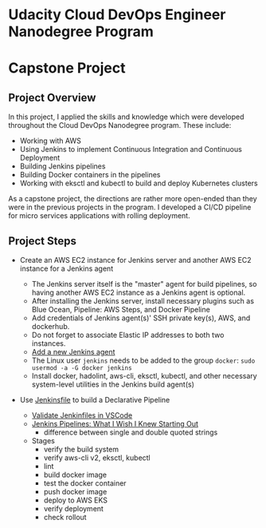# Udacity Cloud DevOps Engineer Nanodegree Program
# Capstone Project

## Project Overview
In this project, I applied the skills and knowledge which were developed throughout the Cloud DevOps Nanodegree program. These include:

* Working with AWS
* Using Jenkins to implement Continuous Integration and Continuous Deployment
* Building Jenkins pipelines
* Building Docker containers in the pipelines
* Working with eksctl and kubectl to build and deploy Kubernetes clusters

As a capstone project, the directions are rather more open-ended than they were in the previous projects in the program. I developed a CI/CD pipeline for micro services applications with rolling deployment.

## Project Steps

* Create an AWS EC2 instance for Jenkins server and another AWS EC2 instance for a Jenkins agent
    * The Jenkins server itself is the "master" agent for build pipelines, so having another AWS EC2 instance as a Jenkins agent is optional.
    * After installing the Jenkins server, install necessary plugins such as Blue Ocean, Pipeline: AWS Steps, and Docker Pipeline
    * Add credentials of Jenkins agent(s)' SSH private key(s), AWS, and dockerhub.
    * Do not forget to associate Elastic IP addresses to both two instances.
    * [Add a new Jenkins agent](https://medium.com/@_oleksii_/how-to-deploy-jenkins-agent-and-connect-it-to-jenkins-master-in-microsoft-azure-ffeb085957c0)
    * The Linux user `jenkins` needs to be added to the group `docker`: `sudo usermod -a -G docker jenkins`
    * Install docker, hadolint, aws-cli, eksctl, kubectl, and other necessary system-level utilities in the Jenkins build agent(s)

* Use [Jenkinsfile](./Jenkinsfile) to build a Declarative Pipeline
    * [Validate Jenkinfiles in VSCode](https://llu.is/validate-jenkinfiles-in-vscode/)
    * [Jenkins Pipelines: What I Wish I Knew Starting Out](https://medium.com/garbage-collection/jenkins-pipelines-what-i-wish-i-knew-starting-out-6e3d4eb2ff5b)
        * difference between single and double quoted strings
    * Stages
        * verify the build system
        * verify aws-cli v2, eksctl, kubectl
        * lint
        * build docker image
        * test the docker container
        * push docker image
        * deploy to AWS EKS
        * verify deployment
        * check rollout